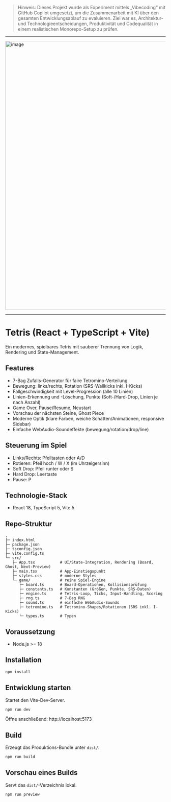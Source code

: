 > Hinweis:
> Dieses Projekt wurde als Experiment mittels „Vibecoding“ mit GitHub Copilot umgesetzt, um die Zusammenarbeit mit KI über den gesamten Entwicklungsablauf zu evaluieren.
> Ziel war es, Architektur- und Technologieentscheidungen, Produktivität und Codequalität in einem realistischen Monorepo-Setup zu prüfen.

---

<img width="1616" height="842" alt="image" src="https://github.com/user-attachments/assets/53846d12-07dd-4b8f-a963-fd854c3f97f5" />

---


# Tetris (React + TypeScript + Vite)

Ein modernes, spielbares Tetris mit sauberer Trennung von Logik, Rendering und State-Management.

## Features
- 7-Bag Zufalls-Generator für faire Tetromino-Verteilung
- Bewegung: links/rechts, Rotation (SRS-Wallkicks inkl. I-Kicks)
- Fallgeschwindigkeit mit Level-Progression (alle 10 Linien)
- Linien-Erkennung und -Löschung, Punkte (Soft-/Hard-Drop, Linien je nach Anzahl)
- Game Over, Pause/Resume, Neustart
- Vorschau der nächsten Steine, Ghost Piece
- Moderne Optik (klare Farben, weiche Schatten/Animationen, responsive Sidebar)
- Einfache WebAudio-Soundeffekte (bewegung/rotation/drop/line)

## Steuerung im Spiel
- Links/Rechts: Pfeiltasten oder A/D
- Rotieren: Pfeil hoch / W / X (im Uhrzeigersinn)
- Soft Drop: Pfeil runter oder S
- Hard Drop: Leertaste
- Pause: P

## Technologie-Stack
- React 18, TypeScript 5, Vite 5

## Repo-Struktur
```
.
├─ index.html
├─ package.json
├─ tsconfig.json
├─ vite.config.ts
└─ src/
   ├─ App.tsx           # UI/State-Integration, Rendering (Board, Ghost, Next-Preview)
   ├─ main.tsx          # App-Einstiegspunkt
   ├─ styles.css        # moderne Styles
   └─ game/             # reine Spiel-Engine
      ├─ board.ts       # Board-Operationen, Kollisionsprüfung
      ├─ constants.ts   # Konstanten (Größen, Punkte, SRS-Daten)
      ├─ engine.ts      # Tetris-Loop, Ticks, Input-Handling, Scoring
      ├─ rng.ts         # 7-Bag RNG
      ├─ sound.ts       # einfache WebAudio-Sounds
      ├─ tetromino.ts   # Tetromino-Shapes/Rotationen (SRS inkl. I-Kicks)
      └─ types.ts       # Typen
```

## Voraussetzung
- Node.js >= 18

## Installation
```cmd
npm install
```

## Entwicklung starten
Startet den Vite-Dev-Server.
```cmd
npm run dev
```
Öffne anschließend: http://localhost:5173

## Build
Erzeugt das Produktions-Bundle unter `dist/`.
```cmd
npm run build
```

## Vorschau eines Builds
Servt das `dist/`-Verzeichnis lokal.
```cmd
npm run preview
```
